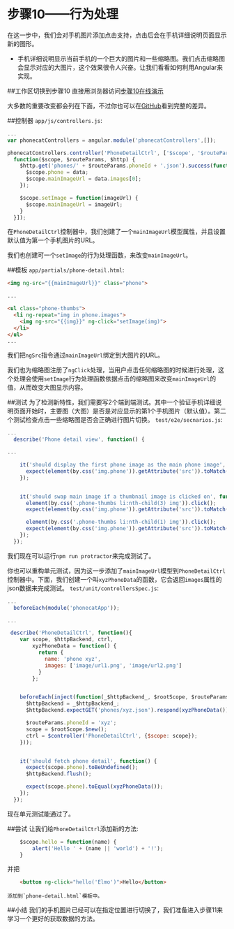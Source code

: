 # 步骤10——行为处理
在这一步中，我们会对手机图片添加点击支持，点击后会在手机详细说明页面显示新的图形。
* 手机详细说明显示当前手机的一个巨大的图片和一些缩略图。我们点击缩略图会显示对应的大图片，这个效果很令人兴奋。让我们看看如何利用Angular来实现。

##工作区切换到步骤10
直接用浏览器访问[步骤10在线演示](http://angular.github.io/angular-phonecat/step-10/app)

大多数的重要改变都会列在下面，不过你也可以在[GitHub](https://github.com/angular/angular-phonecat/compare/step-9...step-10)看到完整的差异。

##控制器
`app/js/controllers.js`:
```js
...
var phonecatControllers = angular.module('phonecatControllers',[]);

phonecatControllers.controller('PhoneDetailCtrl', ['$scope', '$routeParams', '$http',
  function($scope, $routeParams, $http) {
    $http.get('phones/' + $routeParams.phoneId + '.json').success(function(data) {
      $scope.phone = data;
      $scope.mainImageUrl = data.images[0];
    });

    $scope.setImage = function(imageUrl) {
      $scope.mainImageUrl = imageUrl;
    }
  }]);
```

在`PhoneDetailCtrl`控制器中，我们创建了一个`mainImageUrl`模型属性，并且设置默认值为第一个手机图片的URL。

我们也创建可一个`setImage`的行为处理函数，来改变`mainImageUrl`。

##模板
`app/partials/phone-detail.html`:
```html
<img ng-src="{{mainImageUrl}}" class="phone">

...

<ul class="phone-thumbs">
  <li ng-repeat="img in phone.images">
    <img ng-src="{{img}}" ng-click="setImage(img)">
  </li>
</ul>
...
```
我们把`ngSrc`指令通过`mainImageUrl`绑定到大图片的URL。

我们也为缩略图注册了`ngClick`处理，当用户点击任何缩略图的时候进行处理，这个处理会使用`setImage`行为处理函数依据点击的缩略图来改变`mainImageUrl`的值，从而改变大图显示内容。

##测试
为了检测新特性，我们需要写2个端到端测试。其中一个验证手机详细说明页面开始时，主要图（大图）是否是对应显示的第1个手机图片（默认值）。第二个测试检查点击一些缩略图是否会正确进行图片切换。
`test/e2e/secnarios.js`:
```js
...
  describe('Phone detail view', function() {

...

    it('should display the first phone image as the main phone image', function() {
      expect(element(by.css('img.phone')).getAttribute('src')).toMatch(/img\/phones\/nexus-s.0.jpg/);
    });


    it('should swap main image if a thumbnail image is clicked on', function() {
      element(by.css('.phone-thumbs li:nth-child(3) img')).click();
      expect(element(by.css('img.phone')).getAttribute('src')).toMatch(/img\/phones\/nexus-s.2.jpg/);

      element(by.css('.phone-thumbs li:nth-child(1) img')).click();
      expect(element(by.css('img.phone')).getAttribute('src')).toMatch(/img\/phones\/nexus-s.0.jpg/);
    });
  });
```

我们现在可以运行`npm run protractor`来完成测试了。

你也可以重构单元测试，因为这一步添加了`mainImageUrl`模型到`PhoneDetailCtrl`控制器中。下面，我们创建一个叫`xyzPhoneData`的函数，它会返回`images`属性的json数据来完成测试。
`test/unit/controllersSpec.js`:
```js
...
  beforeEach(module('phonecatApp'));

...

 describe('PhoneDetailCtrl', function(){
    var scope, $httpBackend, ctrl,
        xyzPhoneData = function() {
          return {
            name: 'phone xyz',
            images: ['image/url1.png', 'image/url2.png']
          }
        };


    beforeEach(inject(function(_$httpBackend_, $rootScope, $routeParams, $controller) {
      $httpBackend = _$httpBackend_;
      $httpBackend.expectGET('phones/xyz.json').respond(xyzPhoneData());

      $routeParams.phoneId = 'xyz';
      scope = $rootScope.$new();
      ctrl = $controller('PhoneDetailCtrl', {$scope: scope});
    }));


    it('should fetch phone detail', function() {
      expect(scope.phone).toBeUndefined();
      $httpBackend.flush();

      expect(scope.phone).toEqual(xyzPhoneData());
    });
  });
```
现在单元测试能通过了。

##尝试
让我们给`PhoneDetailCtrl`添加新的方法:
```js
    $scope.hello = function(name) {
        alert('Hello ' + (name || 'world') + '!');
    }
```
并把
```html
    <button ng-click="hello('Elmo')">Hello</button>
```
    添加到`phone-detail.html`模板中。

##小结
我们的手机图片已经可以在指定位置进行切换了，我们准备进入步骤11来学习一个更好的获取数据的方法。



























